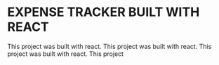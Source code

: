 # EXPENSE TRACKER BUILT WITH REACT

This project was built with react.
This project was built with react.
This project was built with react.
This project 


